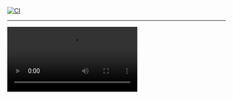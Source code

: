 [![CI](https://github.com/yifen9/unitn-problemset/actions/workflows/ci.yml/badge.svg)](https://github.com/yifen9/unitn-problemset/actions/workflows/ci.yml)

---

![tutorial](https://pset.yifen9.li/video/tutorial_1.mp4)